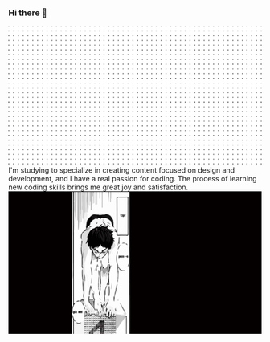 ### Hi there 👋
<img src="https://github.com/j7sus/j7sus/blob/main/grid%20img%20transparent.png?raw=true" style="background-size: cover"/>I'm studying to specialize in creating content focused on design and development, and I have a real passion for coding. The process of learning new coding skills brings me great joy and satisfaction.
<img src="https://github.com/j7sus/j7sus/blob/main/head%20img%20nadador.png?raw=true" height="80%" />
<!--
**j7sus/j7sus** is a ✨ _special_ ✨ repository because its `README.md` (this file) appears on your GitHub profile.

Here are some ideas to get you started:

- 🔭 I’m currently working on ...
- 🌱 I’m currently learning ...
- 👯 I’m looking to collaborate on ...
- 🤔 I’m looking for help with ...
- 💬 Ask me about ...
- 📫 How to reach me: ...
- 😄 Pronouns: ...
- ⚡ Fun fact: ...
-->
